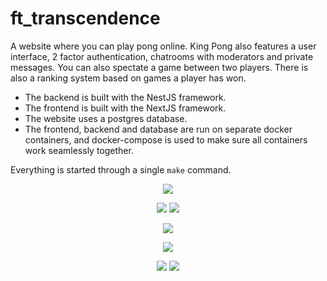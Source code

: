 # ft_transcendence
A website where you can play pong online. King Pong also features a user interface, 2 factor authentication, chatrooms with moderators and private messages. You can also spectate a game between two players. There is also a ranking system based on games a player has won.

- The backend is built with the NestJS framework.
- The frontend is built with the NextJS framework.
- The website uses a postgres database.
- The frontend, backend and database are run on separate docker containers, and docker-compose is used to make sure all containers work seamlessly together.

Everything is started through a single `make` command.
<p align='center'>
	<img src='https://user-images.githubusercontent.com/58333462/231485593-c694c9bd-5f46-4796-98d5-6de44f7a5848.gif'/>
</p>

<p align='center'>
	<img src='https://user-images.githubusercontent.com/58333462/193882309-06139b5c-0271-44ff-b339-4945888346fb.png'/>
	<img src='https://user-images.githubusercontent.com/58333462/193882306-c6a3be64-9067-4bb0-b86e-e3738f7ca27b.png'/>
</p>
<p align='center'>
	<img src='https://user-images.githubusercontent.com/58333462/193882307-55f4403f-f392-41fa-a9ea-db8ab5a72865.png'/>
</p>
<p align='center'>
	<img src='https://user-images.githubusercontent.com/58333462/193882301-02fdebb0-e5dc-46bc-a9b6-0f479c7c7ff0.png'/>
</p>
<p align='center'>
	<img src='https://user-images.githubusercontent.com/58333462/193882305-3e3a5a83-d29a-4cc4-9103-61d648678022.png'/>
	<img src='https://user-images.githubusercontent.com/58333462/193882293-9bcecab7-3304-4bc0-8f72-ec5831b3693e.gif'/>
</p>
